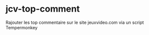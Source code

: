 # jcv-top-comment
Rajouter les top commentaire sur le site jeuxvideo.com via un script Tempermonkey

